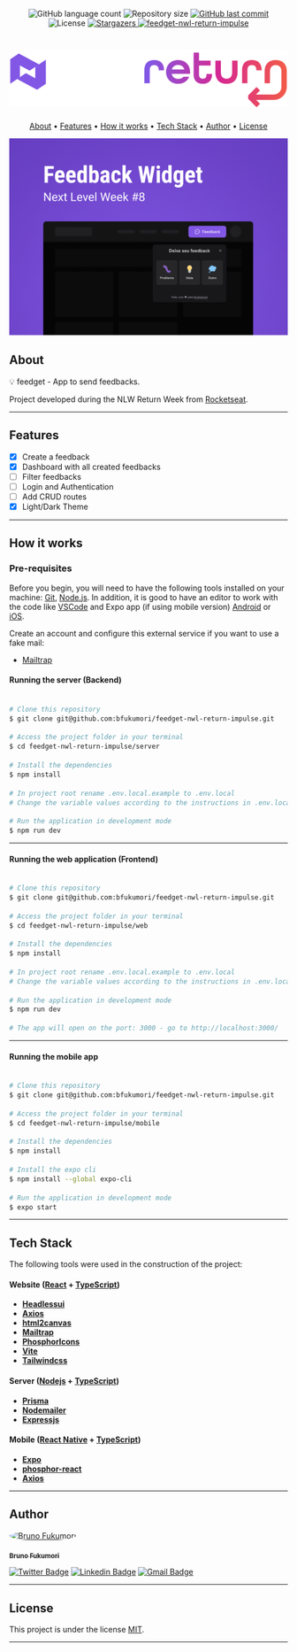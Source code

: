 
<p align="center">
  <img alt="GitHub language count" src="https://img.shields.io/github/languages/count/bfukumori/feedget-nwl-return-impulse?color=%2304D361">

  <img alt="Repository size" src="https://img.shields.io/github/repo-size/bfukumori/feedget-nwl-return-impulse">
 
  <a href="https://github.com/bfukumori/feedget-nwl-return-impulse/commits/master">
    <img alt="GitHub last commit" src="https://img.shields.io/github/last-commit/bfukumori/feedget-nwl-return-impulse">
  </a>
    
   <img alt="License" src="https://img.shields.io/badge/license-MIT-brightgreen">
   <a href="https://github.com/bfukumori/feedget-nwl-return-impulse/stargazers">
    <img alt="Stargazers" src="https://img.shields.io/github/stars/bfukumori/feedget-nwl-return-impulse?style=social">
  </a>

  <a href="">
    <img alt="feedget-nwl-return-impulse" src="https://img.shields.io/badge/feedget-%237159c1?style=flat&logo=ghost">
  </a>
</p>

<h1 align="center">
    <img alt="feedget-nwl-return-impulse" title="#feedget-nwl-return-impulse" src="./.github/logo.svg" />
</h1>

<p align="center">
  <a href="#about">About</a> •
  <a href="#features">Features</a> •
  <a href="#how-it-works">How it works</a> • 
  <a href="#tech-stack">Tech Stack</a> • 
  <a href="#author">Author</a> • 
  <a href="#user-content-license">License</a>
</p>

<div align="center"> 
	<img alt="feedget-nwl-return-impulse" title="#feedget-nwl-return-impulse" src="./.github/banner.PNG" />
</div>

## About

💡 feedget - App to send feedbacks.

Project developed during the NLW Return Week from [Rocketseat](https://www.rocketseat.com.br/ignite).

---

## Features

- [x] Create a feedback
- [x] Dashboard with all created feedbacks
- [ ] Filter feedbacks
- [ ] Login and Authentication
- [ ] Add CRUD routes
- [x] Light/Dark Theme
---

## How it works

### Pre-requisites

Before you begin, you will need to have the following tools installed on your machine:
[Git](https://git-scm.com), [Node.js](https://nodejs.org/en/).
In addition, it is good to have an editor to work with the code like [VSCode](https://code.visualstudio.com/) and Expo app (if using mobile version) [Android](https://play.google.com/store/apps/details?id=host.exp.exponent) or [iOS](https://apps.apple.com/app/expo-go/id982107779). 

Create an account and configure this external service if you want to use a fake mail:

- [Mailtrap](https://mailtrap.io/)


#### Running the server (Backend)

```bash

# Clone this repository
$ git clone git@github.com:bfukumori/feedget-nwl-return-impulse.git

# Access the project folder in your terminal
$ cd feedget-nwl-return-impulse/server

# Install the dependencies
$ npm install

# In project root rename .env.local.example to .env.local
# Change the variable values according to the instructions in .env.local.example

# Run the application in development mode
$ npm run dev

```

---

#### Running the web application (Frontend)

```bash

# Clone this repository
$ git clone git@github.com:bfukumori/feedget-nwl-return-impulse.git

# Access the project folder in your terminal
$ cd feedget-nwl-return-impulse/web

# Install the dependencies
$ npm install

# In project root rename .env.local.example to .env.local
# Change the variable values according to the instructions in .env.local.example

# Run the application in development mode
$ npm run dev

# The app will open on the port: 3000 - go to http://localhost:3000/

```

---

#### Running the mobile app

```bash

# Clone this repository
$ git clone git@github.com:bfukumori/feedget-nwl-return-impulse.git

# Access the project folder in your terminal
$ cd feedget-nwl-return-impulse/mobile

# Install the dependencies
$ npm install

# Install the expo cli
$ npm install --global expo-cli

# Run the application in development mode
$ expo start

```

---

## Tech Stack

The following tools were used in the construction of the project:

#### **Website**  ([React](https://reactjs.org/)  +  [TypeScript](https://www.typescriptlang.org/))

- **[Headlessui](https://headlessui.dev/)**
- **[Axios](https://axios-http.com/)**
- **[html2canvas](https://html2canvas.hertzen.com/)**
- **[Mailtrap](https://mailtrap.io/)**
- **[PhosphorIcons](https://phosphoricons.com/)**
- **[Vite](https://vitejs.dev/)**
- **[Tailwindcss](https://tailwindcss.com/)**

#### **Server**  ([Nodejs](https://nodejs.org/en/)  +  [TypeScript](https://www.typescriptlang.org/))

- **[Prisma](https://www.prisma.io/)**
- **[Nodemailer](https://nodemailer.com/about/)**
- **[Expressjs](https://expressjs.com/pt-br/)**

#### **Mobile**  ([React Native](https://reactnative.dev/)  +  [TypeScript](https://www.typescriptlang.org/))

- **[Expo](https://expo.dev/)**
- **[phosphor-react](https://phosphoricons.com/)**
- **[Axios](https://axios-http.com/)**

---
## Author

<a href="https://www.facebook.com/bruno.fukumori.9/">
 <img style="border-radius: 50%;" src="https://avatars.githubusercontent.com/u/82473580?v=4" width="100px;" alt="Bruno Fukumori"/>
 <br />
  
 <sub><b>Bruno Fukumori</b></sub></a> <a href="https://www.facebook.com/bruno.fukumori.9/" title="facebook"></a>
 <br />

[![Twitter Badge](https://img.shields.io/badge/-Twitter-1ca0f1?style=flat-square&labelColor=1ca0f1&logo=twitter&logoColor=white&link=https://twitter.com/hi_fukujp)](https://twitter.com/hi_fukujp) [![Linkedin Badge](https://img.shields.io/badge/-Linkedin-blue?style=flat-square&logo=Linkedin&logoColor=white&link=https://www.linkedin.com/in/bfukumori/)](https://www.linkedin.com/in/bfukumori/) 
[![Gmail Badge](https://img.shields.io/badge/-Gmail-c14438?style=flat-square&logo=Gmail&logoColor=white&link=mailto:brunofukumori@gmail.com)](mailto:brunofukumori@gmail.com)

---

## License

This project is under the license [MIT](./LICENSE).

---
